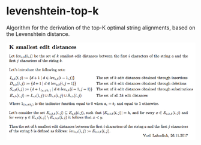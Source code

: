 # levenshtein-top-k
Algorithm for the derivation of the top-K optimal string alignments, based on the Levenshtein distance.

![Description of the algorithm](img/description.png)
